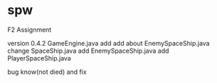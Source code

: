 # spw
F2 Assignment

version 0.4.2
GameEngine.java add add about EnemySpaceShip.java
change SpaceShip.java
add EnemySpaceShip.java
add PlayerSpaceShip.java

bug know(not died) and fix